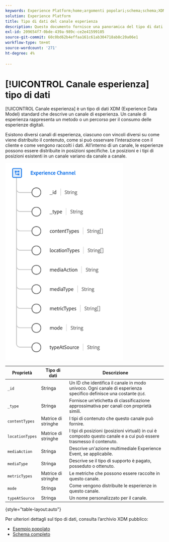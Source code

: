 ```yaml
---
keywords: Experience Platform;home;argomenti popolari;schema;schema;XDM;campi;schemi;schemi;dettagli pagina web;tipo di dati;tipo di dati;tipo di dati;tipo di dati;pagina web
solution: Experience Platform
title: Tipo di dati del canale esperienza
description: Questo documento fornisce una panoramica del tipo di dati XDM (Experience Channel Experience Data Model).
exl-id: 209654f7-0bde-439a-989c-ce2e41599105
source-git-commit: 60c0bd62b4effaa161c61ab304718ab8c20a06e1
workflow-type: tm+mt
source-wordcount: '271'
ht-degree: 4%

---
```


# [!UICONTROL Canale esperienza] tipo di dati

[!UICONTROL Canale esperienza] è un tipo di dati XDM (Experience Data Model) standard che descrive un canale di esperienza. Un canale di esperienza rappresenta un metodo o un percorso per il consumo delle esperienze digitali.

Esistono diversi canali di esperienza, ciascuno con vincoli diversi su come viene distribuito il contenuto, come si può osservare l’interazione con il cliente e come vengono raccolti i dati. All’interno di un canale, le esperienze possono essere distribuite in posizioni specifiche. Le posizioni e i tipi di posizioni esistenti in un canale variano da canale a canale.

![](../images/data-types/experience-channel.png)

| Proprietà | Tipo di dati | Descrizione |
| --- | --- | --- |
| `_id` | Stringa | Un ID che identifica il canale in modo univoco. Ogni canale di esperienza specifico definisce una costante `@id`. |
| `_type` | Stringa | Fornisce un&#39;etichetta di classificazione approssimativa per canali con proprietà simili. |
| `contentTypes` | Matrice di stringhe | I tipi di contenuto che questo canale può fornire. |
| `locationTypes` | Matrice di stringhe | I tipi di posizioni (posizioni virtuali) in cui è composto questo canale e a cui può essere trasmesso il contenuto. |
| `mediaAction` | Stringa | Descrive un&#39;azione multimediale Experience Event, se applicabile. |
| `mediaType` | Stringa | Descrive se il tipo di supporto è pagato, posseduto o ottenuto. |
| `metricTypes` | Matrice di stringhe | Le metriche che possono essere raccolte in questo canale. |
| `mode` | Stringa | Come vengono distribuite le esperienze in questo canale. |
| `typeAtSource` | Stringa | Un nome personalizzato per il canale. |

{style=&quot;table-layout:auto&quot;}

Per ulteriori dettagli sul tipo di dati, consulta l’archivio XDM pubblico:

* [Esempio popolato](https://github.com/adobe/xdm/blob/master/components/datatypes/channels/channel.example.1.json)
* [Schema completo](https://github.com/adobe/xdm/blob/master/components/datatypes/channels/channel.schema.json)
